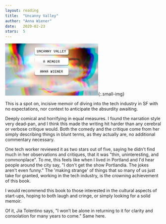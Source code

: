 ```yaml
---
layout: reading
title:  "Uncanny Valley"
author: "Anna Wiener"
date:   2020-02-23
stars:  5
---
```


![](/assets/images/reading/uncanny-valley.jpeg){:.small-img}

This is a spot on, incisive memoir of diving into the tech industry in SF with no
expectations, nor context to anticipate the absurdity awaiting.

Deeply comical and horrifying in equal measures.
I found the narration style very dead-pan, and I think this
made the writing hit harder than any cerebral or verbose critique would.
Both the comedy and the critique come from her simply describing things
in blunt terms, as they actually are, no additional commentary necessary.

One tech worker reviewed it as two stars out of five, saying he didn't find much
in her observations and critiques, that it was "thin, uninteresting, and commonplace".
To me, this feels like when I lived in Portland and I'd hear people around the city say,
"I don't get the show Portlandia. The jokes aren't even funny." The 'making strange' of
things that so many of us just take for granted, working in the tech industry, is the crowning
achievement of this book.

I would recommend this book to those interested in the cultural aspects of start-ups,
hoping to both laugh and cringe, or simply looking for a solid memoir.

Of it, Jia Tolentino says, "I won’t be alone in returning to it for clarity and consolation for many years to come."
Same here.
